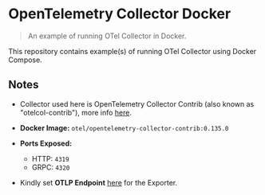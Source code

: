 # OpenTelemetry Collector Docker

> An example of running OTel Collector in Docker.

This repository contains example(s) of running OTel Collector using Docker Compose.

## Notes

- Collector used here is OpenTelemetry Collector Contrib (also known as "otelcol-contrib"), more info [here](https://github.com/open-telemetry/opentelemetry-collector-releases/blob/main/distributions/otelcol-contrib).

- **Docker Image:** `otel/opentelemetry-collector-contrib:0.135.0`

- **Ports Exposed:**
  - HTTP: `4319`
  - GRPC: `4320`

- Kindly set **OTLP Endpoint** [here](https://github.com/crazyuploader/OTel-Collector-Docker/blob/main/config/config.yaml#L13) for the Exporter.
